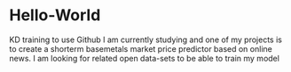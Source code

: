 # Hello-World
KD training to use Github
I am currently studying and one of my projects is to create a shorterm basemetals market price predictor based on online news.
I am looking for related open data-sets to be able to train my model

